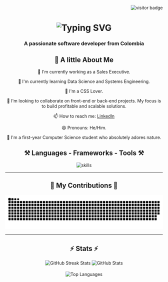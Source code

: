 <p align="right"> 
  <img src="https://visitor-badge.laobi.icu/badge?page_id=Twizter01.Twizter01" alt="visitor badge" />
</p>

<h1 align="center" class="glow-text">
  <img src="https://readme-typing-svg.herokuapp.com/?font=Righteous&size=35&center=true&vCenter=true&width=500&height=70&duration=4000&lines=Hey,+I'm+Twizter!+👋" alt="Typing SVG" />
</h1>

<h3 align="center" class="glow-text">A passionate software developer from Colombia</h3>

<div align="center">
  <h2 class="glow-text">🌟 A little About Me</h2>
  <p class="glow-text">🔭 I'm currently working as a Sales Executive.</p>
  <p class="glow-text">🌱 I'm currently learning Data Science and Systems Engineering.</p>
  <p class="glow-text">🎨 I'm a CSS Lover.</p>
  <p class="glow-text">👯 I'm looking to collaborate on front-end or back-end projects. My focus is to build profitable and scalable solutions.</p>
  <p class="glow-text">📫 How to reach me: <a href="https://www.linkedin.com/in/gabriel-jimenez-a28b73316" target="_blank" class="glow-text">LinkedIn</a></p>
  <p class="glow-text">😄 Pronouns: He/Him.</p>
  <p class="glow-text">🚀 I'm a first-year Computer Science student who absolutely adores nature.</p>
</div>

<div align="center">
  <h2 align="center" class="glow-text">⚒️ Languages - Frameworks - Tools ⚒️</h2>
  <img src="https://skillicons.dev/icons?i=html,css,javascript,typescript,dart,cpp,python,flutter,bash,react,tailwind,nodejs,django,firebase,mongodb,sqlite,vscode,git,github,linux,figma" alt="skills" />
</div>

<hr/>

<div align="center">
  <h2 class="glow-text">🐍 My Contributions 🐍</h2>
  <img src="https://raw.githubusercontent.com/Twizter01/Twizter01/output/github-contribution-grid-snake-dark.svg" alt="Snake animation" />
</div>

<hr/>

<h2 align="center" class="glow-text">⚡ Stats ⚡</h2>
<div align="center">
  <img width="390" src="https://github-readme-streak-stats.herokuapp.com/?user=Twizter01&count_private=true&theme=react&border_radius=10" alt="GitHub Streak Stats" />
  <img width="390" src="https://github-readme-stats.vercel.app/api?username=Twizter01&count_private=true&show_icons=true&theme=react&rank_icon=github&border_radius=10" alt="GitHub Stats" />
  <br/><br/>
  <img width="325" align="center" src="https://github-readme-stats.vercel.app/api/top-langs/?username=Twizter01&hide=HTML&langs_count=8&layout=compact&theme=react&border_radius=10&size_weight=0.5&count_weight=0.5&exclude_repo=github-readme-stats" alt="Top Languages" />
</div>


